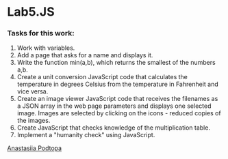# Lab5.JS

### Tasks for this work:
1. Work with variables.
2. Add a page that asks for a name and displays it.
3. Write the function min(a,b), which returns the smallest of the numbers a,b.
4. Create a unit conversion JavaScript code that calculates the temperature in degrees Celsius from the temperature in Fahrenheit and vice versa.
5. Create an image viewer JavaScript code that receives the filenames as a JSON array in the web page parameters and displays one selected image. Images are selected by clicking on the icons - reduced copies of the images.
6. Create JavaScript that checks knowledge of the multiplication table.
7. Implement a "humanity check" using JavaScript.


[Anastasiia Podtopa](https://github.com/Podtopa)

